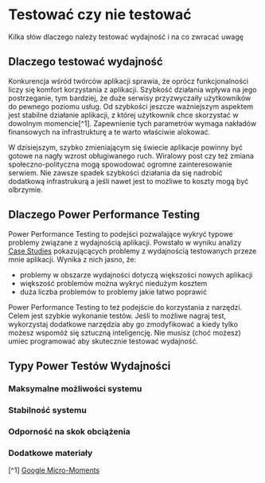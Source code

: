 # Testować czy nie testować

Kilka słów dlaczego należy testować wydajność i na co zwracać uwagę

## Dlaczego testować wydajność 

Konkurencja wśród twórców aplikacji sprawia, że oprócz funkcjonalności liczy się komfort korzystania z aplikacji. Szybkość działania wpływa na jego postrzeganie, tym bardziej, że duże serwisy przyzwyczaiły użytkowników do pewnego poziomu usług. Od szybkości jeszcze ważniejszym aspektem jest stabilne działanie aplikacji, z której użytkownik chce skorzystać w dowolnym momencie[^1]. Zapewnienie tych parametrów wymaga nakładów finansowych na  infrastrukturę a te warto właściwie alokować.

W dzisiejszym, szybko zmieniającym się świecie aplikacje powinny być gotowe na nagły wzrost obługiwanego ruch. Wiralowy post czy też zmiana społeczno-polityczna mogą spowodować ogromne zainteresowanie serwiem. Nie zawsze spadek szybkości działania da się nadrobić dodatkową infrastrukurą a jeśli nawet jest to możliwe to koszty mogą być olbrzymie.

## Dlaczego Power Performance Testing

Power Performance Testing to podejści pozwalające wykryć typowe problemy związane z wydajnością aplikacji. Powstało w wyniku analizy [Case Studies](#) pokazującących problemy z wydajnością testowanych przeze mnie aplikacji. Wynika z nich jasno, że:

- problemy w obszarze wydajności dotyczą większości nowych aplikacji
- większość problemów można wykryć niedużym kosztem
- duża liczba problemów to problemy jakie łatwo poprawić

Power Performance Testing to też podejście do korzystania z narzędzi. Celem jest szybkie wykonanie testów.  Jeśli to możliwe nagraj test, wykorzystaj dodatkowe narzędzia aby go zmodyfikować a kiedy tylko możesz wspomóż się sztuczną inteligencję. Nie musisz (choć możesz) umiec programować aby skutecznie testować wydajność. 

## Typy Power Testów Wydajności

### Maksymalne możliwości systemu

### Stabilność systemu

### Odporność na skok obciążenia



### Dodatkowe materiały

[^1] [Google Micro-Moments](https://www.thinkwithgoogle.com/consumer-insights/consumer-journey/micro-moments/)
